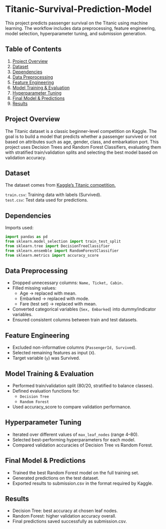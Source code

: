 # Titanic-Survival-Prediction-Model
This project predicts passenger survival on the Titanic using machine learning. The workflow includes data preprocessing, feature engineering, model selection, hyperparameter tuning, and submission generation.

## Table of Contents
1. [Project Overview](#project-overview)  
2. [Dataset](#dataset)  
3. [Dependencies](#dependencies)  
4. [Data Preprocessing](#data-preprocessing)  
5. [Feature Engineering](#feature-engineering)  
6. [Model Training & Evaluation](#model-training--evaluation)  
7. [Hyperparameter Tuning](#hyperparameter-tuning)  
8. [Final Model & Predictions](#final-model--predictions)  
9. [Results](#results)

## Project Overview
The Titanic dataset is a classic beginner-level competition on Kaggle. The goal is to build a model that predicts whether a passenger survived or not based on attributes such as age, gender, class, and embarkation port. This project uses Decision Trees and Random Forest Classifiers, evaluating them with stratified train/validation splits and selecting the best model based on validation accuracy.

## Dataset
The dataset comes from [Kaggle’s Titanic competition.](https://www.kaggle.com/competitions/titanic/overview "Go to Kaggle website")

``train.csv``: Training data with labels (Survived).  
``test.csv``: Test data used for predictions.

## Dependencies
Imports used:
```python
import pandas as pd  
from sklearn.model_selection import train_test_split  
from sklearn.tree import DecisionTreeClassifier  
from sklearn.ensemble import RandomForestClassifier  
from sklearn.metrics import accuracy_score
```

## Data Preprocessing

- Dropped unnecessary columns: ``Name, Ticket, Cabin.``
- Filled missing values:
  - Age → replaced with mean.
  - Embarked → replaced with mode.
  - Fare (test set) → replaced with mean.
- Converted categorical variables (``Sex, Embarked``) into dummy/indicator variables.
- Ensured consistent columns between train and test datasets.

## Feature Engineering
- Excluded non-informative columns (``PassengerId, Survived``).
- Selected remaining features as input (``X``).
- Target variable (``y``) was Survived.

## Model Training & Evaluation
- Performed train/validation split (80/20, stratified to balance classes).
- Defined evaluation functions for:
  - ``Decision Tree``
  - ``Random Forest``
- Used accuracy_score to compare validation performance.

## Hyperparameter Tuning
- Iterated over different values of ``max_leaf_nodes`` (range 4–80).
- Selected best-performing hyperparameters for each model.
- Compared validation accuracies of Decision Tree vs Random Forest.

## Final Model & Predictions
- Trained the best Random Forest model on the full training set.
- Generated predictions on the test dataset.
- Exported results to submission.csv in the format required by Kaggle.

## Results
- Decision Tree: best accuracy at chosen leaf nodes.
- Random Forest: higher validation accuracy overall.
- Final predictions saved successfully as submission.csv.
